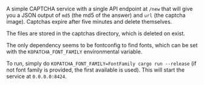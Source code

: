 A simple CAPTCHA service with a single API endpoint at `/new` that will give you a JSON output of `md5` (the md5 of the answer)
and `url` (the captcha image). Captchas expire after five minutes and delete themselves.

The files are stored in the captchas directory, which is deleted on exist.

The only dependency seems to be fontconfig to find fonts,
which can be set with the `KOPATCHA_FONT_FAMILY` environmental variable.

To run, simply do `KOPATCHA_FONT_FAMILY=FontFamily cargo run --release` (if not font family is provided, the first available is used).
This will start the service at `0.0.0.0:8424`.
